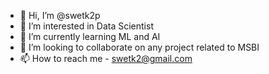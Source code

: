 - 👋 Hi, I’m @swetk2p
- 👀 I’m interested in Data Scientist
- 🌱 I’m currently learning ML and AI
- 💞️ I’m looking to collaborate on any project related to MSBI
- 📫 How to reach me - swetk2@gmail.com

<!---
swetk2p/swetk2p is a ✨ special ✨ repository because its `README.md` (this file) appears on your GitHub profile.
You can click the Preview link to take a look at your changes.
--->
